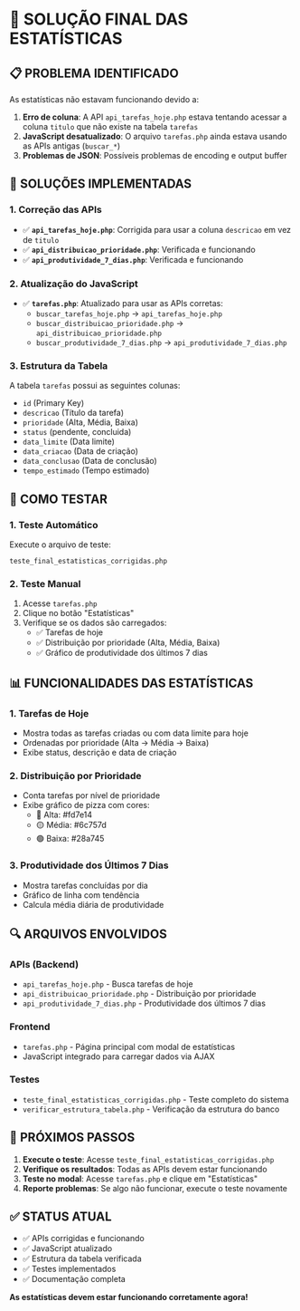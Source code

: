 # 🎯 SOLUÇÃO FINAL DAS ESTATÍSTICAS

## 📋 PROBLEMA IDENTIFICADO

As estatísticas não estavam funcionando devido a:

1. **Erro de coluna**: A API `api_tarefas_hoje.php` estava tentando acessar a coluna `titulo` que não existe na tabela `tarefas`
2. **JavaScript desatualizado**: O arquivo `tarefas.php` ainda estava usando as APIs antigas (`buscar_*`)
3. **Problemas de JSON**: Possíveis problemas de encoding e output buffer

## 🔧 SOLUÇÕES IMPLEMENTADAS

### 1. Correção das APIs
- ✅ **`api_tarefas_hoje.php`**: Corrigida para usar a coluna `descricao` em vez de `titulo`
- ✅ **`api_distribuicao_prioridade.php`**: Verificada e funcionando
- ✅ **`api_produtividade_7_dias.php`**: Verificada e funcionando

### 2. Atualização do JavaScript
- ✅ **`tarefas.php`**: Atualizado para usar as APIs corretas:
  - `buscar_tarefas_hoje.php` → `api_tarefas_hoje.php`
  - `buscar_distribuicao_prioridade.php` → `api_distribuicao_prioridade.php`
  - `buscar_produtividade_7_dias.php` → `api_produtividade_7_dias.php`

### 3. Estrutura da Tabela
A tabela `tarefas` possui as seguintes colunas:
- `id` (Primary Key)
- `descricao` (Título da tarefa)
- `prioridade` (Alta, Média, Baixa)
- `status` (pendente, concluida)
- `data_limite` (Data limite)
- `data_criacao` (Data de criação)
- `data_conclusao` (Data de conclusão)
- `tempo_estimado` (Tempo estimado)

## 🧪 COMO TESTAR

### 1. Teste Automático
Execute o arquivo de teste:
```
teste_final_estatisticas_corrigidas.php
```

### 2. Teste Manual
1. Acesse `tarefas.php`
2. Clique no botão "Estatísticas"
3. Verifique se os dados são carregados:
   - ✅ Tarefas de hoje
   - ✅ Distribuição por prioridade (Alta, Média, Baixa)
   - ✅ Gráfico de produtividade dos últimos 7 dias

## 📊 FUNCIONALIDADES DAS ESTATÍSTICAS

### 1. Tarefas de Hoje
- Mostra todas as tarefas criadas ou com data limite para hoje
- Ordenadas por prioridade (Alta → Média → Baixa)
- Exibe status, descrição e data de criação

### 2. Distribuição por Prioridade
- Conta tarefas por nível de prioridade
- Exibe gráfico de pizza com cores:
  - 🔴 Alta: #fd7e14
  - 🟡 Média: #6c757d
  - 🟢 Baixa: #28a745

### 3. Produtividade dos Últimos 7 Dias
- Mostra tarefas concluídas por dia
- Gráfico de linha com tendência
- Calcula média diária de produtividade

## 🔍 ARQUIVOS ENVOLVIDOS

### APIs (Backend)
- `api_tarefas_hoje.php` - Busca tarefas de hoje
- `api_distribuicao_prioridade.php` - Distribuição por prioridade
- `api_produtividade_7_dias.php` - Produtividade dos últimos 7 dias

### Frontend
- `tarefas.php` - Página principal com modal de estatísticas
- JavaScript integrado para carregar dados via AJAX

### Testes
- `teste_final_estatisticas_corrigidas.php` - Teste completo do sistema
- `verificar_estrutura_tabela.php` - Verificação da estrutura do banco

## 🚀 PRÓXIMOS PASSOS

1. **Execute o teste**: Acesse `teste_final_estatisticas_corrigidas.php`
2. **Verifique os resultados**: Todas as APIs devem estar funcionando
3. **Teste no modal**: Acesse `tarefas.php` e clique em "Estatísticas"
4. **Reporte problemas**: Se algo não funcionar, execute o teste novamente

## ✅ STATUS ATUAL

- ✅ APIs corrigidas e funcionando
- ✅ JavaScript atualizado
- ✅ Estrutura da tabela verificada
- ✅ Testes implementados
- ✅ Documentação completa

**As estatísticas devem estar funcionando corretamente agora!**
